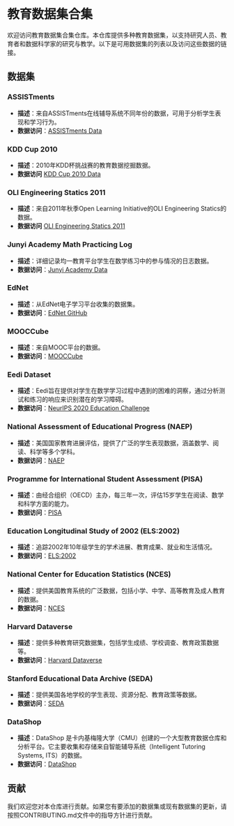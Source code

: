 # 教育数据集合集

欢迎访问教育数据集合集仓库。本仓库提供多种教育数据集，以支持研究人员、教育者和数据科学家的研究与教学。以下是可用数据集的列表以及访问这些数据的链接。

## 数据集

### ASSISTments

- **描述**：来自ASSISTments在线辅导系统不同年份的数据，可用于分析学生表现和学习行为。
- **数据访问**：[ASSISTments Data](https://sites.google.com/site/assistmentsdata/)

### KDD Cup 2010

- **描述**：2010年KDD杯挑战赛的教育数据挖掘数据。
- **数据访问** [KDD Cup 2010 Data](https://pslcdatashop.web.cmu.edu/KDDCup/downloads.jsp)

### OLI Engineering Statics 2011

- **描述**：来自2011年秋季Open Learning Initiative的OLI Engineering Statics的数据。
- **数据访问** [OLI Engineering Statics 2011](https://pslcdatashop.web.cmu.edu/DatasetInfo?datasetId=507)

### Junyi Academy Math Practicing Log

- **描述**：详细记录均一教育平台学生在数学练习中的参与情况的日志数据。
- **数据访问**：[Junyi Academy Data](https://pslcdatashop.web.cmu.edu/DatasetInfo?datasetId=1198)

### EdNet

- **描述**：从EdNet电子学习平台收集的数据集。
- **数据访问**：[EdNet GitHub](https://github.com/riiid/ednet)

### MOOCCube

- **描述**：来自MOOC平台的数据。
- **数据访问**：[MOOCCube](http://moocdata.cn/data/MOOCCube)

### Eedi Dataset

- **描述**：Eedi旨在提供对学生在数学学习过程中遇到的困难的洞察，通过分析测试和练习的响应来识别潜在的学习障碍。
- **数据访问**：[NeurIPS 2020 Education Challenge](https://eedi.com/projects/neurips-education-challenge)

### National Assessment of Educational Progress (NAEP)

- **描述**：美国国家教育进展评估，提供了广泛的学生表现数据，涵盖数学、阅读、科学等多个学科。
- **数据访问**：[NAEP](https://nces.ed.gov/nationsreportcard/data/#ContentArea_base)

### Programme for International Student Assessment (PISA)

- **描述**：由经合组织（OECD）主办，每三年一次，评估15岁学生在阅读、数学和科学方面的能力。
- **数据访问**：[PISA](https://www.oecd.org/pisa/data/)

### Education Longitudinal Study of 2002 (ELS:2002)

- **描述**：追踪2002年10年级学生的学术进展、教育成果、就业和生活情况。
- **数据访问**：[ELS:2002](https://nces.ed.gov/surveys/els2002/)

### National Center for Education Statistics (NCES)

- **描述**：提供美国教育系统的广泛数据，包括小学、中学、高等教育及成人教育的数据。
- **数据访问**：[NCES](https://nces.ed.gov/datatools/)

### **Harvard Dataverse**

- **描述**：提供多种教育研究数据集，包括学生成绩、学校调查、教育政策数据等。
- **数据访问**：[Harvard Dataverse](https://dataverse.harvard.edu/)

### **Stanford Educational Data Archive (SEDA)**

- **描述**：提供美国各地学校的学生表现、资源分配、教育政策等数据。
- **数据访问**：[SEDA](https://edopportunity.org/get-the-data/)

### **DataShop**

- **描述**：DataShop 是卡内基梅隆大学（CMU）创建的一个大型教育数据仓库和分析平台。它主要收集和存储来自智能辅导系统（Intelligent Tutoring Systems, ITS）的数据。
- **数据访问**：[DataShop](https://pslcdatashop.web.cmu.edu/)

## 贡献

我们欢迎您对本仓库进行贡献。如果您有要添加的数据集或现有数据集的更新，请按照CONTRIBUTING.md文件中的指导方针进行贡献。



